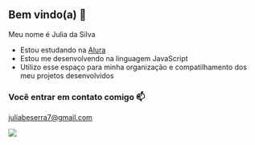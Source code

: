 ## Bem vindo(a) 🖤

Meu nome é Julia da Silva

- Estou estudando na [Alura](https://www.alura.com.br)
- Estou me desenvolvendo na linguagem JavaScript
- Utilizo esse espaço para minha organização e compatilhamento dos meu projetos desenvolvidos

###  Você entrar em contato comigo 📫 

juliabeserra7@gmail.com

![](https://tenor.com/pt-BR/view/garfield-dancing-garfield-lasagna-cat-lasagna-gif-8676035209843202350)


